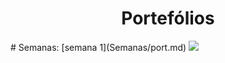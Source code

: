 <h1 style="text-align:center; font-size: xxxxxx-large">Portefólios</h1>
# Semanas:
[semana 1](Semanas/port.md)
<img src="Assets/algoritmosvsprogramas.PNG"/>
